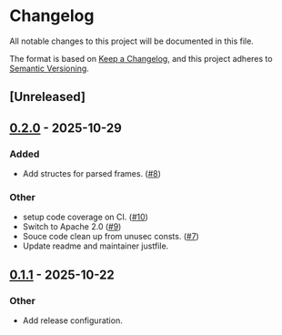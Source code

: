 # Changelog

All notable changes to this project will be documented in this file.

The format is based on [Keep a Changelog](https://keepachangelog.com/en/1.0.0/),
and this project adheres to [Semantic Versioning](https://semver.org/spec/v2.0.0.html).

## [Unreleased]

## [0.2.0](https://github.com/jettify/smartaudio/compare/v0.1.1...v0.2.0) - 2025-10-29

### Added

- Add structes for parsed frames. ([#8](https://github.com/jettify/smartaudio/issues/8))

### Other

- setup code coverage on CI. ([#10](https://github.com/jettify/smartaudio/issues/10))
- Switch to Apache 2.0 ([#9](https://github.com/jettify/smartaudio/issues/9))
- Souce code clean up from unusec consts. ([#7](https://github.com/jettify/smartaudio/issues/7))
- Update readme and maintainer justfile.

## [0.1.1](https://github.com/jettify/smartaudio/compare/v0.1.0...v0.1.1) - 2025-10-22

### Other

- Add release configuration.
